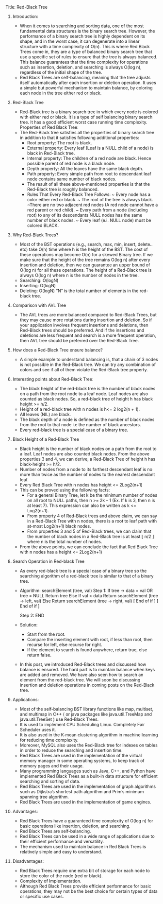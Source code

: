 Title: Red-Black Tree

1. Introduction:
    - When it comes to searching and sorting data, one of the most fundamental data structures is the binary search tree. However, the performance of a binary search tree is highly dependent on its shape, and in the worst case, it can degenerate into a linear structure with a time complexity of O(n). This is where Red Black Trees come in, they are a type of balanced binary search tree that use a specific set of rules to ensure that the tree is always balanced. This balance guarantees that the time complexity for operations such as insertion, deletion, and searching is always O(log n), regardless of the initial shape of the tree.
    - Red Black Trees are self-balancing, meaning that the tree adjusts itself automatically after each insertion or deletion operation. It uses a simple but powerful mechanism to maintain balance, by coloring each node in the tree either red or black.

2. Red-Black Tree
    - Red-Black tree is a binary search tree in which every node is colored with either red or black. It is a type of self balancing binary search tree. It has a good efficient worst case running time complexity.
    Properties of Red Black Tree:
    - The Red-Black tree satisfies all the properties of binary search tree in addition to that it satisfies following additional properties:
        + Root property: The root is black.
        + External property: Every leaf (Leaf is a NULL child of a node) is black in Red-Black tree.
        + Internal property: The children of a red node are black. Hence possible parent of red node is a black node.
        + Depth property: All the leaves have the same black depth.
        + Path property: Every simple path from root to descendant leaf node contains same number of black nodes. 
        + The result of all these above-mentioned properties is that the Red-Black tree is roughly balanced.
        + Rules That Every Red-Black Tree Follows: 
            ~ Every node has a color either red or black.
            ~ The root of the tree is always black.
            ~There are no two adjacent red nodes (A red node cannot have a red parent or red child).
            ~ Every path from a node (including root) to any of its descendants NULL nodes has the same number of black nodes.
            ~ Every leaf (e.i. NULL node) must be colored BLACK.

3. Why Red-Black Trees?
    - Most of the BST operations (e.g., search, max, min, insert, delete.. etc) take O(h) time where h is the height of the BST. The cost of these operations may become O(n) for a skewed Binary tree. If we make sure that the height of the tree remains O(log n) after every insertion and deletion, then we can guarantee an upper bound of O(log n) for all these operations. The height of a Red-Black tree is always O(log n) where n is the number of nodes in the tree.
    - Searching: O(logN)
    - Inserting: O(logN)
    - Deleting: O(logN)
    “N” is the total number of elements in the red-black tree.

4. Comparison with AVL Tree
    - The AVL trees are more balanced compared to Red-Black Trees, but they may cause more rotations during insertion and deletion. So if your application involves frequent insertions and deletions, then Red-Black trees should be preferred. And if the insertions and deletions are less frequent and search is a more frequent operation, then AVL tree should be preferred over the Red-Black Tree.

5. How does a Red-Black Tree ensure balance?
    - A simple example to understand balancing is, that a chain of 3 nodes is not possible in the Red-Black tree. We can try any combination of colors and see if all of them violate the Red-Black tree property. 

6. Interesting points about Red-Black Tree:
    - The black height of the red-black tree is the number of black nodes on a path from the root node to a leaf node. Leaf nodes are also counted as black nodes. So, a red-black tree of height h has black height >= h/2.
    - Height of a red-black tree with n nodes is h<= 2 log2(n + 1).
    - All leaves (NIL) are black.
    - The black depth of a node is defined as the number of black nodes from the root to that node i.e the number of black ancestors.
    - Every red-black tree is a special case of a binary tree.

7. Black Height of a Red-Black Tree
    - Black height is the number of black nodes on a path from the root to a leaf. Leaf nodes are also counted black nodes. From the above properties 3 and 4, we can derive, a Red-Black Tree of height h has black-height >= h/2.
    - Number of nodes from a node to its farthest descendant leaf is no more than twice as the number of nodes to the nearest descendant leaf.
    - Every Red Black Tree with n nodes has height <= 2Log2(n+1) 
    - This can be proved using the following facts:
        + For a general Binary Tree, let k be the minimum number of nodes on all root to NULL paths, then n >= 2k – 1 (Ex. If k is 3, then n is at least 7). This expression can also be written as k <= Log2(n+1).
        + From property 4 of Red-Black trees and above claim, we can say in a Red-Black Tree with n nodes, there is a root to leaf path with at-most Log2(n+1) black nodes.
        + From properties 3 and 5 of Red-Black trees, we can claim that the number of black nodes in a Red-Black tree is at least ⌊ n/2 ⌋ where n is the total number of nodes.
    - From the above points, we can conclude the fact that Red Black Tree with n nodes has a height <= 2Log2(n+1)

8. Search Operation in Red-black Tree
    - As every red-black tree is a special case of a binary tree so the searching algorithm of a red-black tree is similar to that of a binary tree.
    
    - Algorithm:
        searchElement (tree, val)
        Step 1:
        If tree -> data = val OR tree = NULL
            Return tree
        Else
        If val < data
                Return searchElement (tree -> left, val)
            Else
                Return searchElement (tree -> right, val)
            [ End of if ]
        [ End of if ]

        Step 2: END

    - Solution: 
        + Start from the root.
        + Compare the inserting element with root, if less than root, then recurse for left, else recurse for right.
        + If the element to search is found anywhere, return true, else return false.
    
    - In this post, we introduced Red-Black trees and discussed how balance is ensured. The hard part is to maintain balance when keys are added and removed. We have also seen how to search an element from the red-black tree. We will soon be discussing insertion and deletion operations in coming posts on the Red-Black tree.

9. Applications: 
    - Most of the self-balancing BST library functions like map, multiset, and multimap in C++ ( or  java packages like java.util.TreeMap and java.util.TreeSet ) use Red-Black Trees.
    - It is used to implement CPU Scheduling Linux. Completely Fair Scheduler uses it.
    - It is also used in the K-mean clustering algorithm in machine learning for reducing time complexity.
    - Moreover, MySQL also uses the Red-Black tree for indexes on tables in order to reduce the searching and insertion time.
    - Red Black Trees are used in the implementation of the virtual memory manager in some operating systems, to keep track of memory pages and their usage.
    - Many programming languages such as Java, C++, and Python have implemented Red Black Trees as a built-in data structure for efficient searching and sorting of data.
    - Red Black Trees are used in the implementation of graph algorithms such as Dijkstra’s shortest path algorithm and Prim’s minimum spanning tree algorithm.
    - Red Black Trees are used in the implementation of game engines.

10. Advantages:
    - Red Black Trees have a guaranteed time complexity of O(log n) for basic operations like insertion, deletion, and searching.
    - Red Black Trees are self-balancing.
    - Red Black Trees can be used in a wide range of applications due to their efficient performance and versatility. 
    - The mechanism used to maintain balance in Red Black Trees is relatively simple and easy to understand.

11. Disadvantages:
    - Red Black Trees require one extra bit of storage for each node to store the color of the node (red or black). 
    - Complexity of Implementation.
    - Although Red Black Trees provide efficient performance for basic operations, they may not be the best choice for certain types of data or specific use cases.